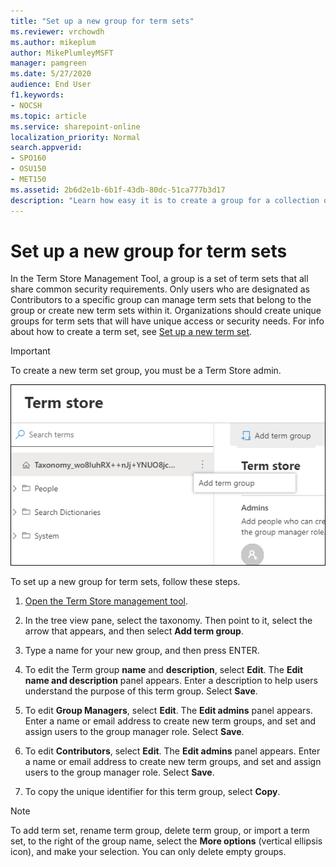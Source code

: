 ```yaml
---
title: "Set up a new group for term sets"
ms.reviewer: vrchowdh
ms.author: mikeplum
author: MikePlumleyMSFT
manager: pamgreen
ms.date: 5/27/2020
audience: End User
f1.keywords:
- NOCSH
ms.topic: article
ms.service: sharepoint-online
localization_priority: Normal
search.appverid:
- SPO160
- OSU150
- MET150
ms.assetid: 2b6d2e1b-6b1f-43db-80dc-51ca777b3d17
description: "Learn how easy it is to create a group for a collection of terms in a term set. When you make groups for term sets, you can specify a hierarchy of terms."
---
```


# Set up a new group for term sets

In the Term Store Management Tool, a group is a set of term sets that all share common security requirements. Only users who are designated as Contributors to a specific group can manage term sets that belong to the group or create new term sets within it. Organizations should create unique groups for term sets that will have unique access or security needs. For info about how to create a term set, see [Set up a new term set](set-up-new-term-set.md). 
  
> [!IMPORTANT]
>  To create a new term set group, you must be a Term Store admin. 
  
![Screenshot of navigation pane in Term Store Management Tool, showing the New Group menu item selected](media/add-term-group.png)
  
To set up a new group for term sets, follow these steps.
   
1. [Open the Term Store management tool](open-term-store-management-tool.md).
    
2. In the tree view pane, select the taxonomy. Then point to it, select the arrow that appears, and then select **Add term group**.
    
3. Type a name for your new group, and then press ENTER.
    
4. To edit the Term group **name** and **description**, select **Edit**. The **Edit name and description** panel appears. Enter a description to help users understand the purpose of this term group. Select **Save**. 
    
5. To edit **Group Managers**, select **Edit**. The **Edit admins** panel appears. Enter a name or email address to create new term groups, and set and assign users to the group manager role. Select **Save**.
    
6.  To edit **Contributors**, select **Edit**. The **Edit admins** panel appears. Enter a name or email address to create new term groups, and set and assign users to the group manager role. Select **Save**.
    
7. To copy the unique identifier for this term group, select **Copy**.
    
> [!NOTE]
>  To add term set, rename term group, delete term group, or import a term set, to the right of the group name, select the **More options** (vertical ellipsis icon), and make your selection. You can only delete empty groups. 
  